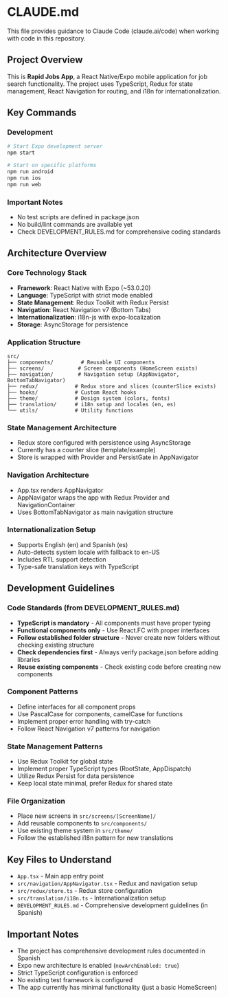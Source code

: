 # CLAUDE.md

This file provides guidance to Claude Code (claude.ai/code) when working with code in this repository.

## Project Overview

This is **Rapid Jobs App**, a React Native/Expo mobile application for job search functionality. The project uses TypeScript, Redux for state management, React Navigation for routing, and i18n for internationalization.

## Key Commands

### Development
```bash
# Start Expo development server
npm start

# Start on specific platforms
npm run android
npm run ios
npm run web
```

### Important Notes
- No test scripts are defined in package.json
- No build/lint commands are available yet
- Check DEVELOPMENT_RULES.md for comprehensive coding standards

## Architecture Overview

### Core Technology Stack
- **Framework**: React Native with Expo (~53.0.20)
- **Language**: TypeScript with strict mode enabled
- **State Management**: Redux Toolkit with Redux Persist
- **Navigation**: React Navigation v7 (Bottom Tabs)
- **Internationalization**: i18n-js with expo-localization
- **Storage**: AsyncStorage for persistence

### Application Structure
```
src/
├── components/         # Reusable UI components
├── screens/           # Screen components (HomeScreen exists)
├── navigation/        # Navigation setup (AppNavigator, BottomTabNavigator)
├── redux/            # Redux store and slices (counterSlice exists)
├── hooks/            # Custom React hooks
├── theme/            # Design system (colors, fonts)
├── translation/      # i18n setup and locales (en, es)
└── utils/            # Utility functions
```

### State Management Architecture
- Redux store configured with persistence using AsyncStorage
- Currently has a counter slice (template/example)
- Store is wrapped with Provider and PersistGate in AppNavigator

### Navigation Architecture
- App.tsx renders AppNavigator
- AppNavigator wraps the app with Redux Provider and NavigationContainer
- Uses BottomTabNavigator as main navigation structure

### Internationalization Setup
- Supports English (en) and Spanish (es)
- Auto-detects system locale with fallback to en-US
- Includes RTL support detection
- Type-safe translation keys with TypeScript

## Development Guidelines

### Code Standards (from DEVELOPMENT_RULES.md)
- **TypeScript is mandatory** - All components must have proper typing
- **Functional components only** - Use React.FC with proper interfaces
- **Follow established folder structure** - Never create new folders without checking existing structure
- **Check dependencies first** - Always verify package.json before adding libraries
- **Reuse existing components** - Check existing code before creating new components

### Component Patterns
- Define interfaces for all component props
- Use PascalCase for components, camelCase for functions
- Implement proper error handling with try-catch
- Follow React Navigation v7 patterns for navigation

### State Management Patterns
- Use Redux Toolkit for global state
- Implement proper TypeScript types (RootState, AppDispatch)
- Utilize Redux Persist for data persistence
- Keep local state minimal, prefer Redux for shared state

### File Organization
- Place new screens in `src/screens/[ScreenName]/`
- Add reusable components to `src/components/`
- Use existing theme system in `src/theme/`
- Follow the established i18n pattern for new translations

## Key Files to Understand

- `App.tsx` - Main app entry point
- `src/navigation/AppNavigator.tsx` - Redux and navigation setup
- `src/redux/store.ts` - Redux store configuration
- `src/translation/i18n.ts` - Internationalization setup
- `DEVELOPMENT_RULES.md` - Comprehensive development guidelines (in Spanish)

## Important Notes

- The project has comprehensive development rules documented in Spanish
- Expo new architecture is enabled (`newArchEnabled: true`)
- Strict TypeScript configuration is enforced
- No existing test framework is configured
- The app currently has minimal functionality (just a basic HomeScreen)